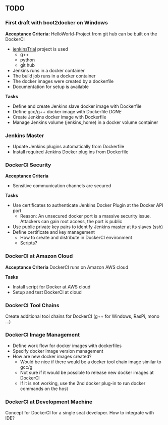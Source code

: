 ##  TODO
### First draft with boot2docker on Windows
**Acceptance Criteria:**
HelloWorld-Project from git hub can be built on the DockerCI
- [jenkinsTrial](https://github.com/icebear8/jenkinsTrial) project is used
  * g++
  * python
  * git hub
- Jenkins runs in a docker container
- The build job runs in a docker container
- The docker images were created by a dockerfile
- Documentation for setup is available

**Tasks**
- Define and create Jenkins slave docker image with Dockerfile
- Define gcc/g++ docker image with Dockerfile
*DONE*
- Create Jenkins docker image with Dockerfile
- Manage Jenkins volume (jenkins_home) in a docker volume container


### Jenkins Master
- Update Jenkins plugins automatically from Dockerfile
- Install required Jenkins Docker plug ins from Dockerfile

### DockerCI Security
**Acceptance Criteria**
- Sensitive communication channels are secured

**Tasks**
- Use certificates to authenticate Jenkins Docker Plugin at the Docker API port
  * Reason: An unsecured docker port is a massive security issue.
  Attackers can gain root access, the port is public
- Use public private key pairs to identify Jenkins master at its slaves (ssh)
- Define certificate and key management
  * How to create and distribute in DockerCI environment
  * Scripts?

### DockerCI at Amazon Cloud
**Acceptance Criteria**
DockerCI runs on Amazon AWS cloud

**Tasks**
- Install script for Docker at AWS cloud
- Setup and test DockerCI at cloud

### DockerCI Tool Chains
Create additional tool chains for DockerCI (g++ for Windows, RasPi, mono ...)

### DockerCI Image Management
- Define work flow for docker images with dockerfiles
- Specify docker image version management
- How are new docker images created?
  * Would be nice if there would be a docker tool chain image similar to gcc/g
  * Not sure if it would be possible to release new docker images at DockerCI
  * If it is not working, use the 2nd docker plug-in to run docker commands on the host

### DockerCI at Development Machine
Concept for DockerCI for a single seat developer. How to integrate with IDE?
